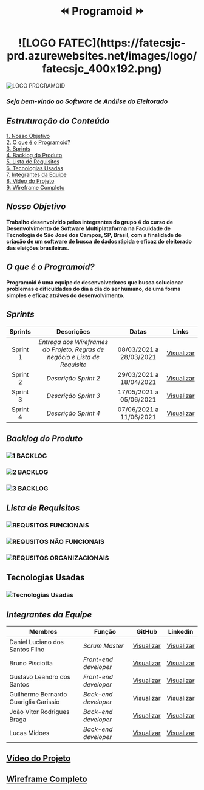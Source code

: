 <h1 text align="center"> &#9194; Programoid &#9193;</h1>

<h1 text align="center">![LOGO FATEC](https://fatecsjc-prd.azurewebsites.net/images/logo/fatecsjc_400x192.png)</h1>

![LOGO PROGRAMOID](https://github.com/Group-4-Fatec-SJC/Analise-Eleitorado/blob/main/assets/logo.png)

### *Seja bem-vindo ao Software de Análise do Eleitorado*

## *Estruturação do Conteúdo*

<a href="#Nosso_Objetivo">1. Nosso Objetivo</a><br>
<a href="#O_que_é_o_Programoid">2. O que é o Programoid?</a><br>
<a href="#Sprints">3. Sprints</a><br>
<a href="#Backlog_do_Produto">4. Backlog do Produto</a><br>
<a href="#lista_requisitos">5. Lista de Requisitos</a><br>
<a href="#Tecnologias_Usadas">6. Tecnologias Usadas</a><br>
<a href="#Integrantes_da_Equipe">7. Integrantes da Equipe</a><br>
<a href="#Video_do_Projeto">8. Vídeo do Projeto</a><br>
<a href="#Wireframe_Completo">9. Wireframe Completo</a><br>


## <a name="Nosso_Objetivo">*Nosso Objetivo*</a>

#### Trabalho desenvolvido pelos integrantes do grupo 4 do curso de Desenvolvimento de Software Multiplataforma na Faculdade de Tecnologia de São José dos Campos, SP, Brasil, com a finalidade de criação de um software de busca de dados rápida e eficaz do eleitorado das eleições brasileiras.

## <a name="O_que_é_o_Programoid">*O que é o Programoid?*</a>

#### Programoid é uma equipe de desenvolvedores que busca solucionar problemas e dificuldades do dia a dia do ser humano, de uma forma simples e eficaz atráves do desenvolvimento.


## <a name="Sprints">*Sprints*</a>

Sprints   | Descrições  | Datas  | Links |
:---------: | :-----:  | :------------:  | :---------: |
Sprint 1  | *Entrega dos Wireframes do Projeto, Regras de negócio e Lista de Requisito* |  08/03/2021 a 28/03/2021  | [Visualizar](https://github.com/Group-4-Fatec-SJC/Analise-Eleitorado/blob/1-Sprint/README.md )   |
Sprint 2  | *Descrição Sprint 2*  |  29/03/2021 a 18/04/2021  | [Visualizar](https://github.com/Group-4-Fatec-SJC/Analise-Eleitorado/blob/1-Sprint/README.md)   |
Sprint 3  | *Descrição Sprint 3*  |  17/05/2021 a 05/06/2021  |[Visualizar](https://github.com/Group-4-Fatec-SJC/Analise-Eleitorado/blob/1-Sprint/README.md)   |
Sprint 4  | *Descrição Sprint 4*  |  07/06/2021 a 11/06/2021  | [Visualizar](https://github.com/Group-4-Fatec-SJC/Analise-Eleitorado/blob/1-Sprint/README.md)   |



## <a name="Backlog_do_Produto">*Backlog do Produto*</a>

### ![1 BACKLOG](https://github.com/Group-4-Fatec-SJC/Analise-Eleitorado/blob/main/assets/backlog.PNG)
### ![2 BACKLOG](https://github.com/Group-4-Fatec-SJC/Analise-Eleitorado/blob/main/assets/backlog_1.PNG)
### ![3 BACKLOG](https://github.com/Group-4-Fatec-SJC/Analise-Eleitorado/blob/main/assets/backlog_2.PNG)


## <a name="lista_requisitos">*Lista de Requisitos*</a>

### ![REQUSITOS FUNCIONAIS](https://github.com/Group-4-Fatec-SJC/Analise-Eleitorado/blob/main/assets/FUNCIONAIS.PNG)
### ![REQUSITOS NÃO FUNCIONAIS](https://github.com/Group-4-Fatec-SJC/Analise-Eleitorado/blob/main/assets/N%C3%83O%20FUNCIONAIS.PNG)
### ![REQUSITOS ORGANIZACIONAIS](https://github.com/Group-4-Fatec-SJC/Analise-Eleitorado/blob/main/assets/ORGANIZACIONAIS.PNG)

## <a name="Tecnologias_Usadas">Tecnologias Usadas</a>
### ![Tecnologias Usadas](https://github.com/Group-4-Fatec-SJC/Analise-Eleitorado/blob/main/assets/Tecnologias%20Utilizadas.png)


## <a name="Integrantes_da_Equipe">*Integrantes da Equipe*</a>

Membros   | Função  | GitHub  | Linkedin |
--------- | ---------  | ---------  | --------- |
Daniel Luciano dos Santos Filho                   | *Scrum Master*   |  [Visualizar](https://github.com/daniellsfilho)  | [Visualizar](linkedin)   |
Bruno Pisciotta                | *Front-end developer*  |  [Visualizar](https://github.com/bruno-pisciotta281)  | [Visualizar](https://www.linkedin.com/in/bruno-pisciotta-577216198)        |
Gustavo Leandro dos Santos     | *Front-end developer*  |  [Visualizar](https://github.com/gustavols)  | [Visualizar](https://www.linkedin.com/in/gustavo-santos-a0657219b/)       |
Guilherme Bernardo Guariglia Carissio | *Back-end developer*  |  [Visualizar](https://github.com/GuilhermeCarissio777)  | [Visualizar](https://www.linkedin.com/in/guilherme-carissio-7275a4207)    |
João Vitor Rodrigues Braga | *Back-end developer*  |  [Visualizar](https://github.com/jvrb)  | [Visualizar](https://www.linkedin.com/in/joaovitor-rodriguesbraga/)    |
Lucas Midoes                   | *Back-end developer*  |  [Visualizar](https://github.com/LykeMidrod)  | [Visualizar](https://www.linkedin.com/in/ㅤlucas-midões-r-a5333110b)               |





## <a name="Video_do_Projeto">[Vídeo do Projeto](https://www.linkedin.com/in/gabriel-hiromi-shishido-55b0621ba)</a>

## <a name="Wireframe_Completo">[Wireframe Completo](https://www.figma.com/file/GegxNnhKxYTVcjczO1CTOK/PROJETO-API-S?node-id=0%3A1)</a>






